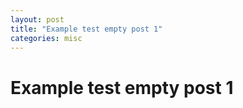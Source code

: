 ```yaml
---
layout: post
title: "Example test empty post 1"
categories: misc
---
```


# Example test empty post 1